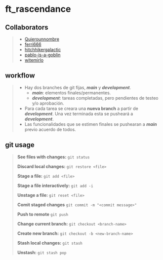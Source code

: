 # ft_rascendance

## Collaborators

> - [Quierounnombre](https://github.com/Quierounnombre)
> - [ferri666](https://github.com/ferri666)
> - [hitchhikergalactic](https://github.com/hitchhikergalactic)
> - [pablo-is-a-goblin](https://github.com/pablo-is-a-goblin)
> - [witemirlo](https://github.com/witemirlo)

## workflow

> - Hay dos branches de git fijas, ***main*** y ***development***.
>   - ***main***: elementos finales/permanentes.
>   - ***development***: tareas completadas, pero pendientes de testeo y/o aprobación.
> - Para cada tarea se creara una **nueva branch** a partir de ***development***. Una vez terminada esta se pusheará a ***development***.
> - Las funcionalidades que se estimen finales se pushearan a ***main*** previo acuerdo de todos.

## git usage

> **See files with changes:** `git status`
>
> **Discard local changes:** `git restore <file>`
>
> **Stage a file:** `git add <file>`
>
> **Stage a file interactively:** `git add -i`
>
> **Unstage a file:** `git reset <file>`
>
> **Comit staged changes** `git commit -m "<commit message>"`
>
> **Push to remote** `git push`
>
> **Change current branch:** `git checkout <branch-name>`
>
> **Create new branch:** `git checkout -b <new-branch-name>`
>
> **Stash local changes:** `git stash`
>
> **Unstash:** `git stash pop`

